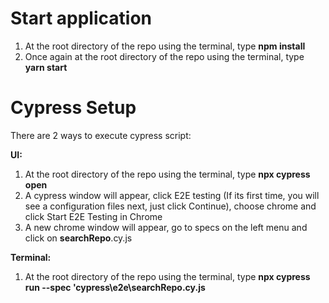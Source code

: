 # Start application
1. At the root directory of the repo using the terminal, type **npm install**
2. Once again at the root directory of the repo using the terminal, type **yarn start**

# Cypress Setup
There are 2 ways to execute cypress script:

**UI:**

1. At the root directory of the repo using the terminal, type **npx cypress open**
2. A cypress window will appear, click E2E testing (If its first time, you will see a configuration files next, just click Continue), choose chrome and click Start E2E Testing in Chrome
3. A new chrome window will appear, go to specs on the left menu and click on **searchRepo**.cy.js

**Terminal:**

1. At the root directory of the repo using the terminal, type **npx cypress run --spec 'cypress\e2e\searchRepo.cy.js**
